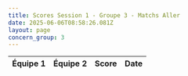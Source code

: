 ```yaml
---
title: Scores Session 1 - Groupe 3 - Matchs Aller
date: 2025-06-06T08:58:26.081Z
layout: page
concern_group: 3
---
```




| Équipe 1 | Équipe 2 | Score | Date |
|----------|----------|-------|------|

